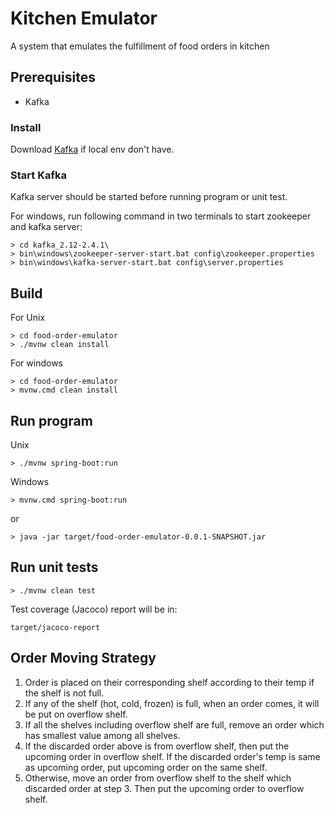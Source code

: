 # Kitchen Emulator

A system that emulates the fulfillment of food orders in kitchen

## Prerequisites
* Kafka

### Install
Download [Kafka](https://kafka.apache.org/quickstart) if local env don't have.

### Start Kafka
Kafka server should be started before running program or unit test.

For windows, run following command in two terminals to start zookeeper and kafka server:
```
> cd kafka_2.12-2.4.1\
> bin\windows\zookeeper-server-start.bat config\zookeeper.properties
> bin\windows\kafka-server-start.bat config\server.properties
```

## Build
For Unix
```
> cd food-order-emulator
> ./mvnw clean install
```
For windows
```
> cd food-order-emulator
> mvnw.cmd clean install
```

## Run program
Unix
```
> ./mvnw spring-boot:run
```
Windows
```
> mvnw.cmd spring-boot:run
```
or
```
> java -jar target/food-order-emulator-0.0.1-SNAPSHOT.jar
```

## Run unit tests
```
> ./mvnw clean test
```
Test coverage (Jacoco) report will be in:
```
target/jacoco-report
```

## Order Moving Strategy
1. Order is placed on their corresponding shelf according to their temp if the shelf is not full. 
2. If any of the shelf (hot, cold, frozen) is full, when an order comes, it will be put on overflow shelf.
3. If all the shelves including overflow shelf are full, remove an order which has smallest value among all shelves.
4. If the discarded order above is from overflow shelf, then put the upcoming order in overflow shelf. If the discarded order's 
temp is same as upcoming order, put upcoming order on the same shelf. 
5. Otherwise, move an order from overflow shelf to the shelf which discarded order at step 3.
Then put the upcoming order to overflow shelf.


